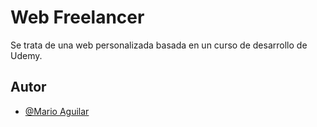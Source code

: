 
# Web Freelancer

Se trata de una web personalizada basada en un curso de desarrollo de Udemy.


## Autor

- [@Mario Aguilar](https://github.com/Mariocba150)
